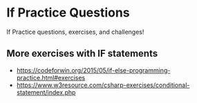 # If Practice Questions
If Practice questions, exercises, and challenges!

## More exercises with IF statements
- https://codeforwin.org/2015/05/if-else-programming-practice.html#exercises
- https://www.w3resource.com/csharp-exercises/conditional-statement/index.php
